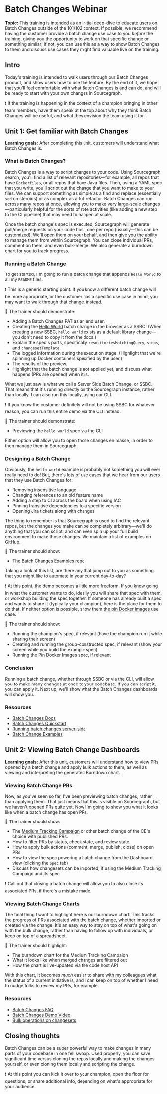 

# Batch Changes Webinar

**Topic:** This training is intended as an initial deep-dive to educate users on Batch Changes outside of the 101/102 context. If possible, we recommend having the customer provide a batch change use case to you *before* the training, giving you the opportunity to work on that specific change or something similar; if not, you can use this as a way to show Batch Changes to them and discuss use cases they might find valuable live on the training.

## Intro

Today's training is intended to walk users through our Batch Changes product, and show users how to use the feature. By the end of it, we hope that you'll feel comfortable with what Batch Changes is and can do, and will be ready to start with your own changes in Sourcegraph.

❗️ If the training is happening in the context of a champion bringing in other team members, have them speak at the top about why they think Batch Changes will be useful, and what they envision the team using it for.

## Unit 1: Get familiar with Batch Changes

**Learning goals:** After completing this unit, customers will understand what Batch Changes is.

### What is Batch Changes?

Batch Changes is a way to script changes to your code. Using Sourcegraph search, you'll find a list of relevant repositories—for example, all repos that have `Dockerfile`s, or all repos that have Java files. Then, using a YAML spec that you write, you'll script out the change that you want to make to your files. We can support something as simple as a find and replace (essentially `sed` on steroids) or as complex as a full refactor. Batch Changes can run across many repos at once, allowing you to make very large-scale changes—particularly helpful for the sorts of rote activities (like adding a new step to the CI pipeline) that may need to happen at scale.

Once the batch change's spec is executed, Sourcegraph will generate pull/merge requests on your code host, one per repo (usually—this can be customized). We'll open them on your behalf, and then give you the ability to manage them from within Sourcegraph. You can close individual PRs, comment on them, and even bulk-merge. We also generate a burndown chart for you to track progress. 

### Running a Batch Change

To get started, I'm going to run a batch change that appends `Hello World` to all my `README` files.

❗️ This is a generic starting point. If you know a different batch change will be more appropriate, or the customer has a specific use case in mind, you may want to walk through that change, instead. 

🔎 The trainer should demonstrate:

* Adding a Batch Changes PAT as an end user.
* Creating the [Hello World](https://docs.sourcegraph.com/batch_changes/quickstart) batch change in the browser as a SSBC. (When creating a new SSBC, `hello world` exists as a default library change—you don't need to copy it from the docs.)
* Explain the spec's parts, specifically `resositoriesMatchingQuery`, `steps`, and `changesetTemplate`. 
* The logged information during the execution stage. (Highlight that we're spinning up Docker containers specified by the user.)
* The results of the preview.
* Highlight that the batch change is not applied yet, and discuss what happens (PRs are opened) when it is.

What we just saw is what we call a Server Side Batch Change, or SSBC. That means that it's running directly on the Sourcegraph instance, rather than locally. I can also run this locally, using our CLI. 

❗️ If you know the customer definitely will not be using SSBC for whatever reason, you can run this entire demo via the CLI instead. 

🔎 The trainer should demonstrate:

* Previewing the `hello world` spec via the CLI

Either option will allow you to open those changes en masse, in order to then manage them in Sourcegraph.

### Designing a Batch Change

Obviously, the `hello world` example is probably not something you will ever really need to do! But, there's lots of use cases that we hear from our users that they use Batch Changes for:

* Removing insensitive language
* Changing references to an old feature name
* Adding a step to CI across the board when using IAC
* Pinning transitive dependencies to a specific version
* Opening Jira tickets along with changes

The thing to remember is that Sourcegraph is used to find the relevant repos, but the changes you make can be completely arbitrary—we'll do anything that you can script, and can even spin up your full build environment to make those changes. We maintain a list of examples on GitHub.

🔎 The trainer should show:

* The [Batch Changes Examples repo](https://github.com/sourcegraph/batch-change-examples/)

Taking a look at this list, are there any that jump out to you as something that you might like to automate in your current day-to-day?

❗️ At this point, the demo becomes a little more freeform. If you know going in what the customer wants to do, ideally you will share that spec with them, or workshop building the spec together. If someone has already built a spec and wants to share it (typically your champion), here is the place for them to do that. If neither option is possible, show them [the pin Docker images](https://github.com/sourcegraph/batch-change-examples/blob/main/docker/pin-docker-images.batch.yaml) use case.

🔎 The trainer should show:

* Running the champion's spec, if relevant (have the champion run it while sharing their screen)
* Creating and running the group-constructed spec, if relevant (show your screen while you build the example spec)
* Running the Pin Docker Images spec, if relevant

### Conclusion

Running a batch change, whether through SSBC or via the CLI, will allow you to make many changes at once to your codebase. If you can script it, you can apply it. Next up, we'll show what the Batch Changes dashboards will show you.

### Resources

- [Batch Changes Docs](https://docs.sourcegraph.com/batch_changes)
- [Batch Changes Quickstart](https://docs.sourcegraph.com/batch_changes/quickstart)
- [Running batch changes server-side](https://docs.sourcegraph.com/batch_changes/explanations/server_side)
- [Batch Change Examples](https://github.com/sourcegraph/batch-change-examples)

## Unit 2: Viewing Batch Change Dashboards

**Learning goals:** After this unit, customers will understand how to view PRs opened by a batch change and apply bulk actions to them, as well as viewing and interpreting the generated Burndown chart.

### Viewing Batch Change PRs

Now, as you've seen so far, I've been previewing batch changes, rather than applying them. That just means that this is visible on Sourcegraph, but we haven't opened PRs quite yet. Now I'm going to show you what it looks like when a batch change has open PRs.

🔎 The trainer should show:

* The [Medium Tracking Campaign](https://demo.sourcegraph.com/users/malo/batch-changes/medium-trackin-campaign) or other batch change of the CE's choice with published PRs.
* How to filter PRs by status, check state, and review state.
* How to apply bulk actions (comment, merge, publish, close) on open PRs
* How to view the spec powering a batch change from the Dashboard view (clicking the `Spec` tab)
* Discuss how changesets can be imported, if using the Medium Tracking Campaign and its spec

❗️ Call out that closing a batch change will allow you to also close its associated PRs, if there's a mistake made. 

### Viewing Batch Change Charts

The final thing I want to highlight here is our burndown chart. This tracks the progress of PRs associated with the batch change, whether imported or created via the change. It's an easy way to stay on top of what's going on with the bulk change, rather than having to follow up with individuals, or keep on top of a spreadsheet. 

🔎 The trainer should highlight:

* The [burndown chart for the Medium Tracking Campaign](https://demo.sourcegraph.com/users/malo/batch-changes/medium-trackin-campaign?status=OPEN&tab=chart)
* What it looks like when merged changes are filtered out
* How the chart is live-updated via the code host API

With this chart, it becomes *much* easier to share with my colleagues what the status of a current initiative is, and I can keep on top of whether I need to nudge folks to review my PRs, for example.

### Resources

* [Batch Changes FAQ](https://docs.sourcegraph.com/batch_changes/references/faq)
* [Batch Changes Demo Video](https://www.youtube.com/watch?v=eOmiyXIWTCw)
* [Bulk operations on changesets](https://docs.sourcegraph.com/batch_changes/how-tos/bulk_operations_on_changesets)

## Closing thoughts

Batch Changes can be a super powerful way to make changes in many parts of your codebase in one fell swoop. Used properly, you can save significant time versus cloning the repos locally and making the changes yourself, or even cloning them locally and scripting the change. 

❗️ At this point you can kick it over to your champion, open the floor for questions, or share additional info, depending on what's appropriate for your audience.
